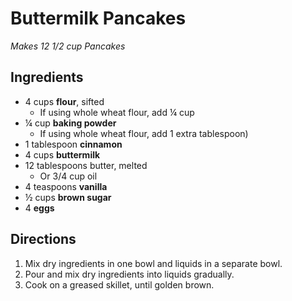 # Buttermilk Pancakes

*Makes 12 1/2 cup Pancakes*

## Ingredients

* 4 cups **flour**, sifted
    * If using whole wheat flour, add ¼ cup
* ¼ cup **baking powder**
    * If using whole wheat flour, add 1 extra tablespoon)
* 1 tablespoon **cinnamon**
* 4 cups **buttermilk**
* 12 tablespoons butter, melted
    * Or 3/4 cup oil
* 4 teaspoons **vanilla**
* ½ cups **brown sugar**
* 4 **eggs**

## Directions

1. Mix dry ingredients in one bowl and liquids in a separate bowl.
1. Pour and mix dry ingredients into liquids gradually.
1. Cook on a greased skillet, until golden brown.